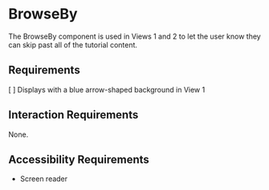 # BrowseBy

The BrowseBy component is used in Views 1 and 2 to let the user know they can skip past all of the tutorial content.

## Requirements
[ ] Displays with a blue arrow-shaped background in View 1

## Interaction Requirements
None.

## Accessibility Requirements
- Screen reader
